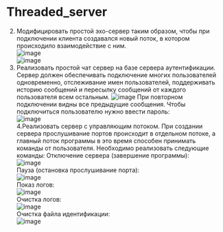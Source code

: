 # Threaded_server

2. Модифицировать простой эхо-сервер таким образом, чтобы при подключении клиента создавался новый поток, в котором происходило взаимодействие с ним.  
![image](https://user-images.githubusercontent.com/70998859/140268195-15e4791b-99c6-4f17-b27b-496a031d6aca.png)  
![image](https://user-images.githubusercontent.com/70998859/140268213-9f5b84d8-3cbe-4e83-be6a-b63cdb548f21.png)  
3. Реализовать простой чат сервер на базе сервера аутентификации. Сервер должен обеспечивать подключение многих пользователей одновременно, отслеживание имен пользователей, поддерживать историю сообщений и пересылку сообщений от каждого пользователя всем остальным.
![image](https://user-images.githubusercontent.com/70998859/140268255-b89fcb56-fc3b-4501-ac5f-f5e1a6d4d358.png)
При повторном подключении видны все предыдущие сообщения. Чтобы подключиться пользователю нужно ввести пароль:  
![image](https://user-images.githubusercontent.com/70998859/140268430-28758355-d6f9-4485-9699-705cd29779d0.png)  
4.Реализовать сервер с управляющим потоком. При создании сервера прослушивание портов происходит в отдельном потоке, а главный поток программы в это время способен принимать команды от пользователя. Необходимо реализовать следующие команды:
Отключение сервера (завершение программы):  
![image](https://user-images.githubusercontent.com/70998859/140268654-f93533ec-71ff-45b1-b461-7898d99e351a.png)  
Пауза (остановка прослушивание порта):  
![image](https://user-images.githubusercontent.com/70998859/140268816-c083d8ff-61ce-427d-9465-da5ae54eab22.png)  
Показ логов:  
![image](https://user-images.githubusercontent.com/70998859/140268847-b9ec3803-4520-4c7a-9b2e-306eb9cd9c2c.png)  
Очистка логов:  
![image](https://user-images.githubusercontent.com/70998859/140268878-f758a630-fb3c-48d4-9722-4e0ad8c4268f.png)  
Очистка файла идентификации:  
![image](https://user-images.githubusercontent.com/70998859/140268917-90a13f27-3c67-4230-917d-bfe78d8aa07e.png)  
